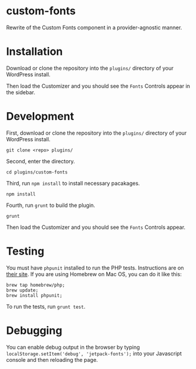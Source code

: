 custom-fonts
============

Rewrite of the Custom Fonts component in a provider-agnostic manner.

# Installation

Download or clone the repository into the `plugins/` directory of your WordPress install.

Then load the Customizer and you should see the `Fonts` Controls appear in the sidebar.

# Development

First, download or clone the repository into the `plugins/` directory of your WordPress install.

```
git clone <repo> plugins/
```

Second, enter the directory.

```
cd plugins/custom-fonts
```

Third, run `npm install` to install necessary pacakages.

```
npm install
```

Fourth, run `grunt` to build the plugin.

```
grunt
```

Then load the Customizer and you should see the `Fonts` Controls appear.

# Testing

You must have `phpunit` installed to run the PHP tests. Instructions are on
[their site](https://github.com/sebastianbergmann/phpunit/#installation). If you
are using Homebrew on Mac OS, you can do it like this:

```
brew tap homebrew/php;
brew update;
brew install phpunit;
```

To run the tests, run `grunt test`.

# Debugging

You can enable debug output in the browser by typing
`localStorage.setItem('debug', 'jetpack-fonts');` into your Javascript console
and then reloading the page.

